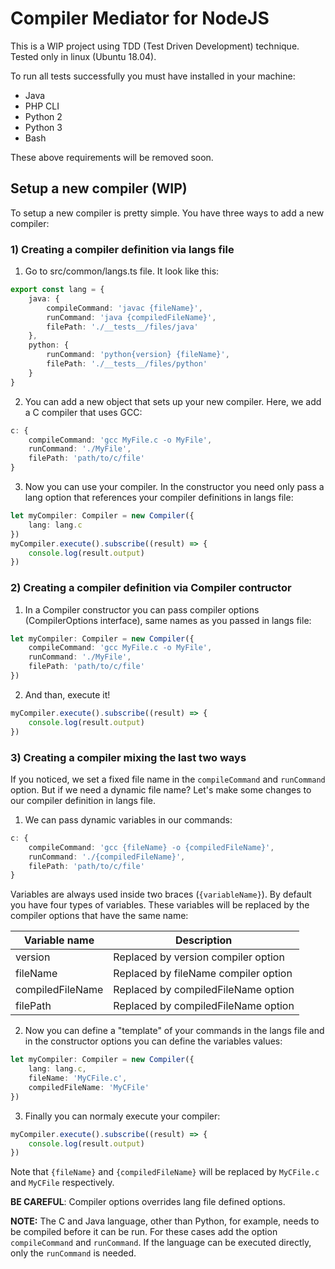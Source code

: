 # Compiler Mediator for NodeJS
This is a WIP project using TDD (Test Driven Development) technique. Tested only in linux (Ubuntu 18.04).

To run all tests successfully you must have installed in your machine:
- Java
- PHP CLI
- Python 2
- Python 3
- Bash

These above requirements will be removed soon.

## Setup a new compiler (WIP)

To setup a new compiler is pretty simple. You have three ways to add a new compiler:

### 1) Creating a compiler definition via langs file

1. Go to src/common/langs.ts file. It look like this:
```typescript
export const lang = {
    java: { 
        compileCommand: 'javac {fileName}',
        runCommand: 'java {compiledFileName}',
        filePath: './__tests__/files/java'
    },
    python: { 
        runCommand: 'python{version} {fileName}',
        filePath: './__tests__/files/python'
    }
}
```

2. You can add a new object that sets up your new compiler. Here, we add a C compiler that uses GCC:
```typescript
c: { 
    compileCommand: 'gcc MyFile.c -o MyFile',
    runCommand: './MyFile',
    filePath: 'path/to/c/file'
}
```

3. Now you can use your compiler. In the constructor you need only pass a lang option that references your compiler definitions in langs file:
```typescript
let myCompiler: Compiler = new Compiler({
    lang: lang.c
})
myCompiler.execute().subscribe((result) => {
    console.log(result.output)
})
```

### 2) Creating a compiler definition via Compiler contructor

1. In a Compiler constructor you can pass compiler options (CompilerOptions interface), same names as you passed in langs file:
```typescript
let myCompiler: Compiler = new Compiler({
    compileCommand: 'gcc MyFile.c -o MyFile',
    runCommand: './MyFile',
    filePath: 'path/to/c/file'
})
```

2. And than, execute it!
```typescript
myCompiler.execute().subscribe((result) => {
    console.log(result.output)
})
```

### 3) Creating a compiler mixing the last two ways

If you noticed, we set a fixed file name in the ```compileCommand``` and ```runCommand``` option. But if we need a dynamic file name? Let's make some changes to our compiler definition in langs file.

1. We can pass dynamic variables in our commands:
```typescript
c: { 
    compileCommand: 'gcc {fileName} -o {compiledFileName}',
    runCommand: './{compiledFileName}',
    filePath: 'path/to/c/file'
}
```

Variables are always used inside two braces (```{variableName}```). By default you have four types of variables. These variables will be replaced by the compiler options that have the same name:

| Variable name    	| Description 	                            |
|------------------	|-------------------------------------------|
| version          	| Replaced by version compiler option    	|
| fileName         	| Replaced by fileName compiler option    	|
| compiledFileName 	| Replaced by compiledFileName option    	|
| filePath         	| Replaced by compiledFileName option    	|


2. Now you can define a "template" of your commands in the langs file and in the constructor options you can define the variables values:
```typescript
let myCompiler: Compiler = new Compiler({
    lang: lang.c,
    fileName: 'MyCFile.c',
    compiledFileName: 'MyCFile'
})
```

3. Finally you can normaly execute your compiler:
```typescript
myCompiler.execute().subscribe((result) => {
    console.log(result.output)
})
```
Note that ```{fileName}``` and ```{compiledFileName}``` will be replaced by ```MyCFile.c``` and ```MyCFile``` respectively.

**BE CAREFUL**: Compiler options overrides lang file defined options.

**NOTE:** The C and Java language, other than Python, for example, needs to be compiled before it can be run. For these cases add the option ```compileCommand``` and ```runCommand```. If the language can be executed directly, only the ```runCommand``` is needed.

